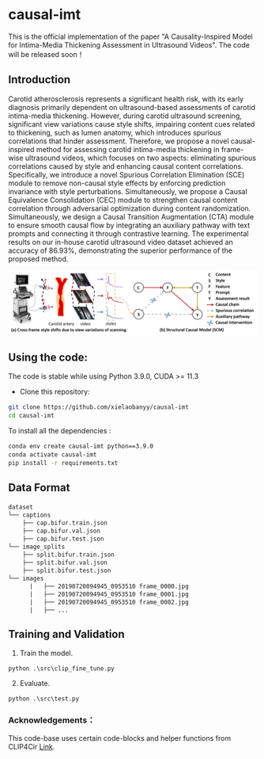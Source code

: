 # causal-imt
This is the official implementation of the paper "A Causality-Inspired Model for Intima-Media Thickening Assessment in Ultrasound Videos". The code will be released soon！

## Introduction

Carotid atherosclerosis represents a significant health risk, with its early diagnosis primarily dependent on ultrasound-based assessments of carotid intima-media thickening. However, during carotid ultrasound screening, significant view variations cause style shifts, impairing content cues related to thickening, such as lumen anatomy, which introduces spurious correlations that hinder assessment. Therefore, we propose a novel causal-inspired method for assessing carotid intima-media thickening in frame-wise ultrasound videos, which focuses on two aspects: eliminating spurious correlations caused by style and enhancing causal content correlations. Specifically, we introduce a novel Spurious Correlation Elimination (SCE) module to remove non-causal style effects by enforcing prediction invariance with style perturbations. Simultaneously, we propose a Causal Equivalence Consolidation (CEC) module to strengthen causal content correlation through adversarial optimization during content randomization. Simultaneously, we design a Causal Transition Augmentation (CTA) module to ensure smooth causal flow by integrating an auxiliary pathway with text prompts and connecting it through contrastive learning. The experimental results on our in-house carotid ultrasound video dataset achieved an accuracy of 86.93\%, demonstrating the superior performance of the proposed method.

![image](https://github.com/xielaobanyy/causal-imt/blob/main/models/fig1-new.jpg)


## Using the code:

The code is stable while using Python 3.9.0, CUDA >= 11.3

- Clone this repository:
```bash
git clone https://github.com/xielaobanyy/causal-imt
cd causal-imt
```

To install all the dependencies :

```bash
conda env create causal-imt python==3.9.0
conda activate causal-imt
pip install -r requirements.txt
```
## Data Format

```
dataset
└── captions
    ├── cap.bifur.train.json
    ├── cap.bifur.val.json
    ├── cap.bifur.test.json
└── image_splits
    ├── split.bifur.train.json
    ├── split.bifur.val.json
    ├── split.bifur.test.json
└── images
      |   ├── 20190720094945_0953510 frame_0000.jpg
      |   ├── 20190720094945_0953510 frame_0001.jpg
      |   ├── 20190720094945_0953510 frame_0002.jpg
      |   ├── ...
```

## Training and Validation

1. Train the model.
```
python .\src\clip_fine_tune.py
```
2. Evaluate.
```
python .\src\test.py   
```

### Acknowledgements：
This code-base uses certain code-blocks and helper functions from CLIP4Cir [Link](https://github.com/ABaldrati/CLIP4Cir).

